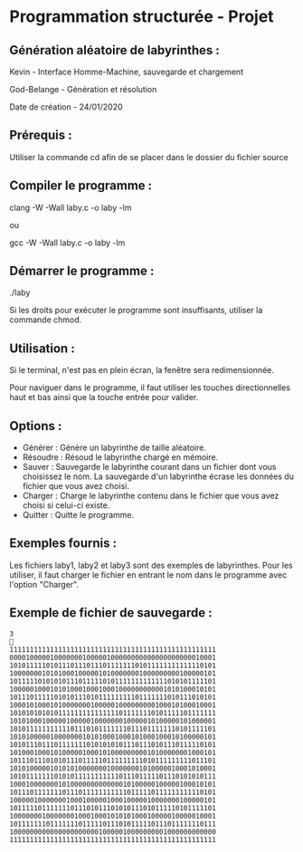 # Programmation structurée - Projet

## Génération aléatoire de labyrinthes :
Kevin			-  Interface Homme-Machine, sauvegarde et chargement

God-Belange		-  Génération et résolution

Date de création	-  24/01/2020


## Prérequis :
Utiliser la commande cd afin de se placer dans le dossier du fichier source


## Compiler le programme :
clang -W -Wall laby.c -o laby -lm

ou

gcc -W -Wall laby.c -o laby -lm


## Démarrer le programme :
./laby

Si les droits pour exécuter le programme sont insuffisants, utiliser la commande chmod.


## Utilisation :
Si le terminal, n'est pas en plein écran, la fenêtre sera redimensionnée.

Pour naviguer dans le programme, il faut utiliser les touches directionnelles haut et bas ainsi que la touche entrée pour valider.


## Options :
* Générer :
Génère un labyrinthe de taille aléatoire.
* Résoudre :
Résoud le labyrinthe chargé en mémoire.
* Sauver :
Sauvegarde le labyrinthe courant dans un fichier dont vous choisissez le nom.
La sauvegarde d'un labyrinthe écrase les données du fichier que vous avez choisi.
* Charger :
Charge le labyrinthe contenu dans le fichier que vous avez choisi si celui-ci existe.
* Quitter :
Quitte le programme.


## Exemples fournis :
Les fichiers laby1, laby2 et laby3 sont des exemples de labyrinthes.
Pour les utiliser, il faut charger le fichier en entrant le nom dans le programme avec l'option "Charger".


## Exemple de fichier de sauvegarde :
```
3

111111111111111111111111111111111111111111111111111
000010000010000000100000100000000000000000000010001
101011111010111011101110111111101011111111111110101
100000001010100010000010100000001000000000100000101
101111101010101110111110101111111111111010101111101
100000100010101000100010001000000000001010100010101
101110111110101011101011111111101111111010111010101
100010100010100000001000001000000000100010100010001
101010101010111111111111111011111110101111101111111
101010001000001000001000000010000010100000101000001
101011111111111011101011111110111011111110101111101
101010000010000000101010001000101000100010100000101
101011101110111111101010101011101110101110111110101
101000100010100000100010100000000010100000001000101
101110111010101110111110111111111010111111111011101
101010000010101010000000100000001010000010001010001
101011111110101011111111111011101111101110101010111
100010000000101000000000000010100000100000100010101
101110111111101110111111111110111110111111111110101
100000100000001000100000100010000010000000100000101
101111101111111011101011101010111010111110101111101
100000001000000010001000101010100010000010000010001
101111111011111110111110111010111110111011111110111
100000000000000000000010000010000000001000000000000
111111111111111111111111111111111111111111111111111
```
